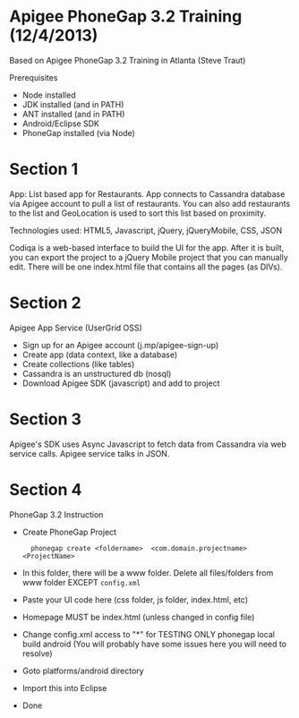 Apigee PhoneGap 3.2 Training (12/4/2013)
========================

Based on Apigee PhoneGap 3.2 Training in Atlanta (Steve Traut)


Prerequisites
- Node installed
- JDK installed (and in PATH)
- ANT installed (and in PATH)
- Android/Eclipse SDK
- PhoneGap installed (via Node)


Section 1
========================

App: List based app for Restaurants.  App connects to Cassandra database via Apigee account to pull a list of restaurants.  You can also add restaurants to the list and GeoLocation is used to sort this list based on proximity.


Technologies used: HTML5, Javascript, jQuery, jQueryMobile, CSS, JSON

Codiqa is a web-based interface to build the UI for the app.  After it is built, you can export the project to a jQuery Mobile project that you can manually edit.  There will be one index.html file that contains all the pages (as DIVs).




Section 2
========================

Apigee App Service (UserGrid OSS)
- Sign up for an Apigee account (j.mp/apigee-sign-up)
- Create app (data context, like a database)
- Create collections (like tables)
- Cassandra is an unstructured db (nosql)
- Download Apigee SDK (javascript) and add to project



Section 3
========================

Apigee's SDK uses Async Javascript to fetch data from Cassandra via web service calls.
Apigee service talks in JSON.



Section 4
========================

PhoneGap 3.2 Instruction
* Create PhoneGap Project

        phonegap create <foldername>  <com.domain.projectname>  <ProjectName>
* In this folder, there will be a www folder.  Delete all files/folders from www folder EXCEPT `config.xml`
* Paste your UI code here (css folder, js folder, index.html, etc)
* Homepage MUST be index.html (unless changed in config file)
* Change config.xml access to "*" for TESTING ONLY
                phonegap local build android  (You will probably have some issues here you will need to resolve)
* Goto platforms/android directory
* Import this into Eclipse
* Done

